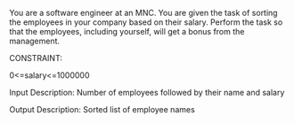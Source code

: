 You are a software engineer at an MNC. You are given the task of sorting the employees in your company based on their salary. Perform the task so that the employees, including yourself, will get a bonus from the management.

CONSTRAINT:

0<=salary<=1000000

 

Input Description:
Number of employees followed by their name and salary

Output Description:
Sorted list of employee names
